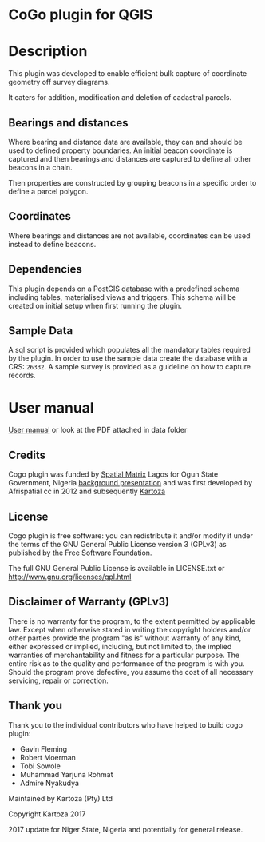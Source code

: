 # CoGo plugin for QGIS

# Description

This plugin was developed to enable efficient bulk capture of coordinate geometry off survey diagrams. 

It caters for addition, modification and deletion of cadastral parcels.

## Bearings and distances

Where bearing and distance data are available, they can and should be used to defined property boundaries. An initial beacon coordinate is captured and then bearings and distances are captured to define all other beacons in a chain. 

Then properties are constructed by grouping beacons in a specific order to define a parcel polygon. 

## Coordinates

Where bearings and distances are not available, coordinates can be used instead to define beacons. 

## Dependencies

This plugin depends on a PostGIS database with a predefined schema including tables, materialised views and triggers. This schema will be created on initial setup when first running the plugin.

## Sample Data

A sql script is provided which populates all the mandatory tables required by the plugin. In order to use the
sample data create the database with a CRS: `26332`. A sample survey is provided as a guideline on how to capture records.

# User manual

[User manual](http://goo.gl/CY9TYn) or look at the PDF attached in data folder


## Credits

Cogo plugin was funded by [Spatial Matrix](http://www.spatialmatrix.com/)  Lagos 
for Ogun State Government, Nigeria [background presentation](https://drive.google.com/file/d/0B2pxNIZQUjL1TW5wR00zVC1aUjA/view?usp=sharing)
and was first developed by Afrispatial cc in 2012 and subsequently  [Kartoza](http://www.kartoza.com/)

## License

Cogo plugin is free software: you can redistribute it and/or modify it
under the terms of the GNU General Public License version 3 (GPLv3) as
published by the Free Software Foundation.

The full GNU General Public License is available in LICENSE.txt or
http://www.gnu.org/licenses/gpl.html


## Disclaimer of Warranty (GPLv3)

There is no warranty for the program, to the extent permitted by
applicable law. Except when otherwise stated in writing the copyright
holders and/or other parties provide the program "as is" without warranty
of any kind, either expressed or implied, including, but not limited to,
the implied warranties of merchantability and fitness for a particular
purpose. The entire risk as to the quality and performance of the program
is with you. Should the program prove defective, you assume the cost of
all necessary servicing, repair or correction.

## Thank you

Thank you to the individual contributors who have helped to build cogo plugin:

* Gavin Fleming 
* Robert Moerman
* Tobi Sowole 
* Muhammad Yarjuna Rohmat 
* Admire Nyakudya

Maintained by Kartoza (Pty) Ltd 

Copyright Kartoza 2017

2017 update for Niger State, Nigeria and potentially for general release. 


